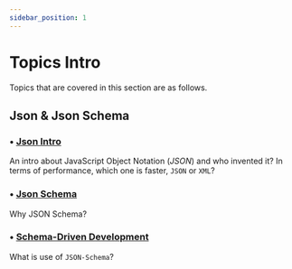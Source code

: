 ```yaml
---
sidebar_position: 1
---
```


# Topics Intro

Topics that are covered in this section are as follows.

## Json &amp; Json Schema
 ###  • **[Json Intro](/docs/json/json-overview/intro)**
 An intro about JavaScript Object Notation (*JSON*) and who invented it? In terms of performance, which one is faster, `JSON` or `XML`?

 ###  • **[Json Schema](/docs/json/json-overview/sch)**
Why JSON Schema?

 ###  • **[Schema-Driven Development](/docs/json/json-overview/sch-dev)**
What is use of `JSON-Schema`?